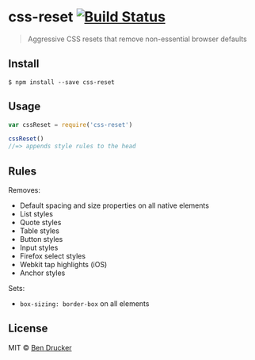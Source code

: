 # css-reset [![Build Status](https://travis-ci.org/eaze/css-reset.svg?branch=master)](https://travis-ci.org/eaze/css-reset)

> Aggressive CSS resets that remove non-essential browser defaults


## Install

```
$ npm install --save css-reset
```


## Usage

```js
var cssReset = require('css-reset')

cssReset()
//=> appends style rules to the head
```

## Rules

Removes:

* Default spacing and size properties on all native elements
* List styles
* Quote styles
* Table styles
* Button styles
* Input styles
* Firefox select styles
* Webkit tap highlights (iOS)
* Anchor styles

Sets:

* `box-sizing: border-box` on all elements

## License

MIT © [Ben Drucker](http://bendrucker.me)
